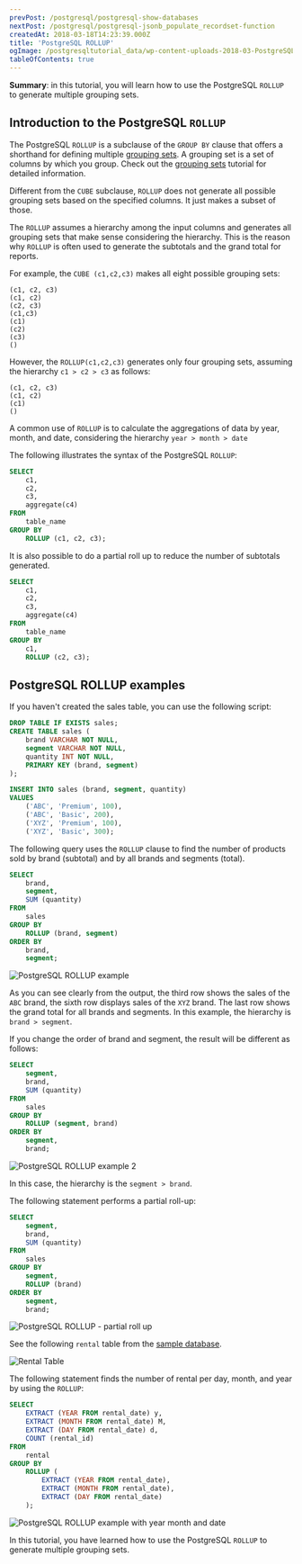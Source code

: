 ```yaml
---
prevPost: /postgresql/postgresql-show-databases
nextPost: /postgresql/postgresql-jsonb_populate_recordset-function
createdAt: 2018-03-18T14:23:39.000Z
title: 'PostgreSQL ROLLUP'
ogImage: /postgresqltutorial_data/wp-content-uploads-2018-03-PostgreSQL-ROLLUP-example-2.png
tableOfContents: true
---
```


**Summary**: in this tutorial, you will learn how to use the PostgreSQL `ROLLUP` to generate multiple grouping sets.

## Introduction to the PostgreSQL `ROLLUP`

The PostgreSQL `ROLLUP` is a subclause of the `GROUP BY` clause that offers a shorthand for defining multiple [grouping sets](/postgresql/postgresql-grouping-sets). A grouping set is a set of columns by which you group. Check out the [grouping sets](/postgresql/postgresql-tutorial/postgresql-grouping-sets) tutorial for detailed information.

Different from the `CUBE` subclause, `ROLLUP` does not generate all possible grouping sets based on the specified columns. It just makes a subset of those.

The `ROLLUP` assumes a hierarchy among the input columns and generates all grouping sets that make sense considering the hierarchy. This is the reason why `ROLLUP` is often used to generate the subtotals and the grand total for reports.

For example, the `CUBE (c1,c2,c3)` makes all eight possible grouping sets:

```
(c1, c2, c3)
(c1, c2)
(c2, c3)
(c1,c3)
(c1)
(c2)
(c3)
()
```

However, the `ROLLUP(c1,c2,c3)` generates only four grouping sets, assuming the hierarchy `c1 > c2 > c3` as follows:

```
(c1, c2, c3)
(c1, c2)
(c1)
()
```

A common use of `ROLLUP` is to calculate the aggregations of data by year, month, and date, considering the hierarchy `year > month > date`

The following illustrates the syntax of the PostgreSQL `ROLLUP`:

```sql
SELECT
    c1,
    c2,
    c3,
    aggregate(c4)
FROM
    table_name
GROUP BY
    ROLLUP (c1, c2, c3);
```

It is also possible to do a partial roll up to reduce the number of subtotals generated.

```sql
SELECT
    c1,
    c2,
    c3,
    aggregate(c4)
FROM
    table_name
GROUP BY
    c1,
    ROLLUP (c2, c3);
```

## PostgreSQL ROLLUP examples

If you haven't created the sales table, you can use the following script:

```sql
DROP TABLE IF EXISTS sales;
CREATE TABLE sales (
    brand VARCHAR NOT NULL,
    segment VARCHAR NOT NULL,
    quantity INT NOT NULL,
    PRIMARY KEY (brand, segment)
);

INSERT INTO sales (brand, segment, quantity)
VALUES
    ('ABC', 'Premium', 100),
    ('ABC', 'Basic', 200),
    ('XYZ', 'Premium', 100),
    ('XYZ', 'Basic', 300);
```

The following query uses the `ROLLUP` clause to find the number of products sold by brand (subtotal) and by all brands and segments (total).

```sql
SELECT
    brand,
    segment,
    SUM (quantity)
FROM
    sales
GROUP BY
    ROLLUP (brand, segment)
ORDER BY
    brand,
    segment;
```

![PostgreSQL ROLLUP example](/postgresqltutorial_data/PostgreSQL-ROLLUP-example.png)

As you can see clearly from the output, the third row shows the sales of the `ABC` brand, the sixth row displays sales of the `XYZ` brand. The last row shows the grand total for all brands and segments. In this example, the hierarchy is `brand > segment`.

If you change the order of brand and segment, the result will be different as follows:

```sql
SELECT
    segment,
    brand,
    SUM (quantity)
FROM
    sales
GROUP BY
    ROLLUP (segment, brand)
ORDER BY
    segment,
    brand;
```

![PostgreSQL ROLLUP example 2](/postgresqltutorial_data/wp-content-uploads-2018-03-PostgreSQL-ROLLUP-example-2.png)

In this case, the hierarchy is the `segment > brand`.

The following statement performs a partial roll-up:

```sql
SELECT
    segment,
    brand,
    SUM (quantity)
FROM
    sales
GROUP BY
    segment,
    ROLLUP (brand)
ORDER BY
    segment,
    brand;
```

![PostgreSQL ROLLUP - partial roll up](/postgresqltutorial_data/wp-content-uploads-2018-03-PostgreSQL-ROLLUP-partial-roll-up.png)

See the following `rental` table from the [sample database](/postgresql/postgresql-getting-started/postgresql-sample-database).

![Rental Table](/postgresqltutorial_data/wp-content-uploads-2018-03-rental.png)

The following statement finds the number of rental per day, month, and year by using the `ROLLUP`:

```sql
SELECT
    EXTRACT (YEAR FROM rental_date) y,
    EXTRACT (MONTH FROM rental_date) M,
    EXTRACT (DAY FROM rental_date) d,
    COUNT (rental_id)
FROM
    rental
GROUP BY
    ROLLUP (
        EXTRACT (YEAR FROM rental_date),
        EXTRACT (MONTH FROM rental_date),
        EXTRACT (DAY FROM rental_date)
    );
```

![PostgreSQL ROLLUP example with year month and date](/postgresqltutorial_data/wp-content-uploads-2018-03-PostgreSQL-ROLLUP-example-with-year-month-and-date.png)

In this tutorial, you have learned how to use the PostgreSQL `ROLLUP` to generate multiple grouping sets.
